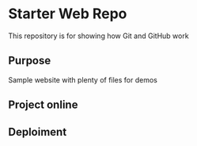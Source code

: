 # Starter Web Repo

This repository is for showing how Git and GitHub work

## Purpose

Sample website with plenty of files for demos

## Project online

## Deploiment
